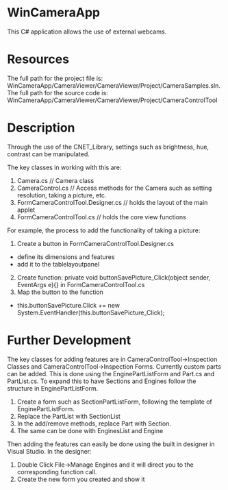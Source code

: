 # WinCameraApp
This C# application allows the use of external webcams.

# Resources
The full path for the project file is: WinCameraApp/CameraViewer/CameraViewer/Project/CameraSamples.sln.
The full path for the source code is: WinCameraApp/CameraViewer/CameraViewer/Project/CameraControlTool

# Description
Through the use of the CNET_Library, settings such as brightness, hue, contrast can be manipulated.

The key classes in working with this are:
  1. Camera.cs                            // Camera class
  2. CameraControl.cs                     // Access methods for the Camera such as setting resolution, taking a picture, etc.
  3. FormCameraControlTool.Designer.cs    // holds the layout of the main applet
  4. FormCameraControlTool.cs             // holds the core view functions

For example, the process to add the functionality of taking a picture:

1. Create a button in FormCameraControlTool.Designer.cs
  - define its dimensions and features
  - add it to the tablelayoutpanel
2. Create function: private void buttonSavePicture_Click(object sender, EventArgs e){} in FormCameraControlTool.cs
3. Map the button to the function
  - this.buttonSavePicture.Click += new System.EventHandler(this.buttonSavePicture_Click);

# Further Development
The key classes for adding features are in CameraControlTool->Inspection Classes and CameraControlTool->Inspection Forms.
Currently custom parts can be added. This is done using the EnginePartListForm and Part.cs and PartList.cs. 
To expand this to have Sections and Engines follow the structure in EnginePartListForm. 
1. Create a form such as SectionPartListForm, following the template of EnginePartListForm.
2. Replace the PartList with SectionList
3. In the add/remove methods, replace Part with Section.
4. The same can be done with EnginesList and Engine

Then adding the features can easily be done using the built in designer in Visual Studio. 
In the designer:
1. Double Click File->Manage Engines and it will direct you to the corresponding function call.
2. Create the new form you created and show it
